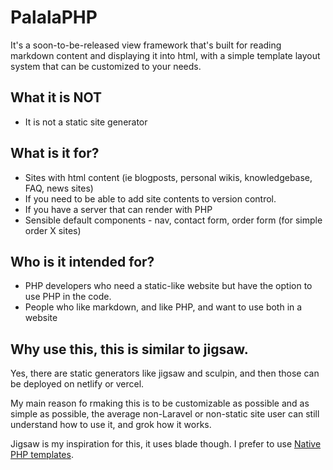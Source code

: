 # PalalaPHP

It's a soon-to-be-released view framework that's built for reading markdown content  and displaying it into html, with a simple template layout system that can be customized to your needs.

## What it is NOT

- It is not a static site generator

## What is it for?

- Sites with html content (ie blogposts, personal wikis, knowledgebase, FAQ, news sites)
- If you need to be able to add site contents to version control. 
- If you have a server that can render with PHP
- Sensible default components - nav, contact form, order form (for simple order X sites)


## Who is it intended for?

- PHP developers who need a static-like website but have the option to use PHP in the code. 
- People who like markdown, and like PHP, and want to use both in a website 

## Why use this, this is similar to jigsaw. 

Yes, there are static generators like jigsaw and sculpin, and then those can be deployed on netlify or vercel.

My main reason fo rmaking this is  to be  customizable as possible and as simple as possible, the average non-Laravel or non-static site user can still understand how to use it, and grok how it works.

Jigsaw is my inspiration for this, it uses blade though. I prefer to use [Native PHP templates](https://PlatesPHP.com).

